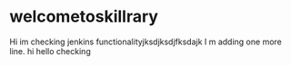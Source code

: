 # welcometoskillrary
Hi im checking jenkins functionalityjksdjksdjfksdajk
I m adding one more line.
hi hello
checking
